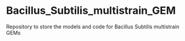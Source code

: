 # Bacillus_Subtilis_multistrain_GEM
Repository to store the models and code for Bacillus Subtilis multistrain GEMs
